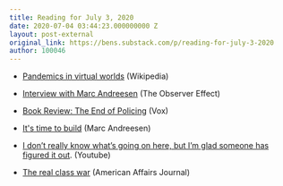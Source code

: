 ```yaml
---
title: Reading for July 3, 2020
date: 2020-07-04 03:44:23.000000000 Z
layout: post-external
original_link: https://bens.substack.com/p/reading-for-july-3-2020
author: 100046
---
```


- [Pandemics in virtual worlds](https://en.wikipedia.org/wiki/Corrupted_Blood_incident) (Wikipedia)

- [Interview with Marc Andreesen](https://www.theobservereffect.org/marc.html) (The Observer Effect)

- [Book Review: The End of Policing](https://www.vox.com/2020/6/18/21293784/alex-vitale-end-of-policing-review) (Vox)

- [It's time to build](https://a16z.com/2020/04/18/its-time-to-build/) (Marc Andreesen)

- [I don’t really know what’s going on here, but I’m glad someone has figured it out](https://www.youtube.com/watch?v=kpk2tdsPh0A). (Youtube)

- [The real class war](https://americanaffairsjournal.org/2019/11/the-real-class-war/) (American Affairs Journal)

